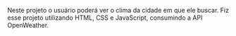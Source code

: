 Neste projeto o usuário poderá ver o clima da cidade em que ele buscar. Fiz esse projeto utilizando HTML, CSS e JavaScript, consumindo a API OpenWeather.
